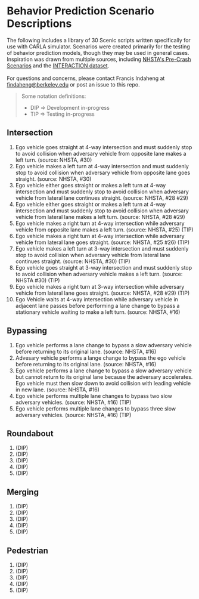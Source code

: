 # Behavior Prediction Scenario Descriptions

The following includes a library of 30 Scenic scripts written specifically for use with CARLA simulator.
Scenarios were created primarily for the testing of behavior prediction models, though they may be used in general cases.
Inspiration was drawn from multiple sources, including [NHSTA's Pre-Crash Scenarios](https://rosap.ntl.bts.gov/view/dot/41932/dot_41932_DS1.pdf) and the [INTERACTION dataset](https://github.com/interaction-dataset/interaction-dataset).
</br>
</br>
For questions and concerns, please contact Francis Indaheng at findaheng@berkeley.edu or post an issue to this repo.
</br>
> Some notation definitions:
> - DIP => Development in-progress
> - TIP => Testing in-progress

## Intersection
01. Ego vehicle goes straight at 4-way intersection and must suddenly stop to avoid collision when adversary vehicle from opposite lane makes a left turn. (source: NHSTA, #30)
02. Ego vehicle makes a left turn at 4-way intersection and must suddenly stop to avoid collision when adversary vehicle from opposite lane goes straight. (source: NHSTA, #30)
03. Ego vehicle either goes straight or makes a left turn at 4-way intersection and must suddenly stop to avoid collision when adversary vehicle from lateral lane continues straight. (source: NHSTA, #28 #29)
04. Ego vehicle either goes straight or makes a left turn at 4-way intersection and must suddenly stop to avoid collision when adversary vehicle from lateral lane makes a left turn. (source: NHSTA, #28 #29)
05. Ego vehicle makes a right turn at 4-way intersection while adversary vehicle from opposite lane makes a left turn. (source: NHSTA, #25) (TIP)
06. Ego vehicle makes a right turn at 4-way intersection while adversary vehicle from lateral lane goes straight. (source: NHSTA, #25 #26) (TIP)
07. Ego vehicle makes a left turn at 3-way intersection and must suddenly stop to avoid collision when adversary vehicle from lateral lane continues straight. (source: NHSTA, #30) (TIP)
08. Ego vehicle goes straight at 3-way intersection and must suddenly stop to avoid collision when adversary vehicle makes a left turn. (source: NHSTA #30) (TIP)
09. Ego vehicle makes a right turn at 3-way intersection while adversary vehicle from lateral lane goes straight. (source: NHSTA, #28 #29) (TIP)
10. Ego Vehicle waits at 4-way intersection while adversary vehicle in adjacent lane passes before performing a lane change to bypass a stationary vehicle waiting to make a left turn. (source: NHSTA, #16)

## Bypassing
01. Ego vehicle performs a lane change to bypass a slow adversary vehicle before returning to its original lane. (source: NHSTA, #16)
02. Advesary vehicle performs a lange change to bypass the ego vehicle before returning to its original lane. (source: NHSTA, #16)
03. Ego vehicle performs a lane change to bypass a slow adversary vehicle but cannot return to its original lane because the adversary accelerates. Ego vehicle must then slow down to avoid collision with leading vehicle in new lane. (source: NHSTA, #16)
04. Ego vehicle performs multiple lane changes to bypass two slow adversary vehicles. (source: NHSTA, #16) (TIP)
05. Ego vehicle performs multiple lane changes to bypass three slow adversary vehicles. (source: NHSTA, #16) (TIP)

## Roundabout
01. (DIP)
02. (DIP)
03. (DIP)
04. (DIP)
05. (DIP)

## Merging
01. (DIP)
02. (DIP)
03. (DIP)
04. (DIP)
05. (DIP)

## Pedestrian
01. (DIP)
02. (DIP)
03. (DIP)
04. (DIP)
05. (DIP)

